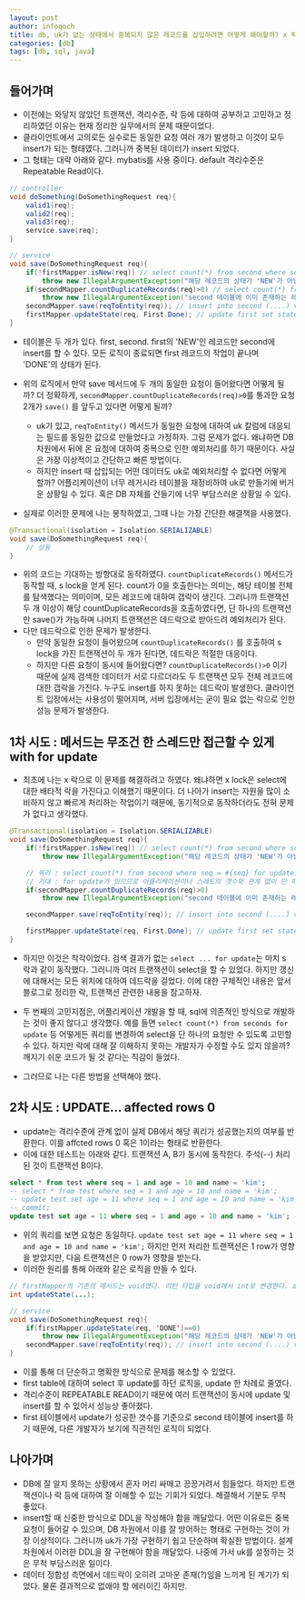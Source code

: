 ```yaml
---
layout: post
author: infoqoch
title: db, uk가 없는 상태에서 중복되지 않은 레코드를 삽입하려면 어떻게 해야할까? x 락, update affected rows 검토
categories: [db]
tags: [db, sql, java]
---
```


## 들어가며
- 이전에는 와닿지 않았던 트랜잭션, 격리수준, 락 등에 대하여 공부하고 고민하고 정리하였던 이유는 현재 정리한 실무에서의 문제 때문이었다. 
- 클라이언트에서 고의로든 실수로든 동일한 요청 여러 개가 발생하고 이것이 모두 insert가 되는 형태였다. 그러니까 중복된 데이터가 insert 되었다. 
- 그 형태는 대략 아래와 같다. mybatis를 사용 중이다. default 격리수준은 Repeatable Read이다.

```java
// controller
void doSomething(DoSomethingRequest req){
    valid1(req);
    valid2(req);
    valid3(req);
    service.save(req);
}

// service
void save(DoSomethingRequest req){
    if(!firstMapper.isNew(req)) // select count(*) from second where seq = #{seq} and status = 'NEW';
        throw new IllegalArgumentException("해당 레코드의 상태가 'NEW'가 아닙니다.");
    if(secondMapper.countDuplicateRecords(req)>0) // select count(*) from second where seq = #{seq};
        throw new IllegalArgumentException("second 테이블에 이미 존재하는 레코드가 있습니다.");
    secondMapper.save(reqToEntity(req)); // insert into second (....) values (.....);
    firstMapper.updateState(req, First.Done); // update first set state = 'DONE' where id = #{id} and state = 'NEW';
}
```

- 테이블은 두 개가 있다. first, second. first의 'NEW'인 레코드만 second에 insert를 할 수 있다. 모든 로직이 종료되면 first 레코드의 작업이 끝나며 'DONE'의 상태가 된다. 
- 위의 로직에서 만약 save 메서드에 두 개의 동일한 요청이 들어왔다면 어떻게 될까? 더 정확하게, `secondMapper.countDuplicateRecords(req)>0`를 통과한 요청 2개가 `save()` 를 앞두고 있다면 어떻게 될까?
    - uk가 있고, `reqToEntity()` 메서드가 동일한 요청에 대하여 uk 칼럼에 대응되는 필드를 동일한 값으로 만들었다고 가정하자. 그럼 문제가 없다. 왜냐하면 DB차원에서 뒤에 온 요청에 대하여 중복으로 인한 예외처리를 하기 때문이다. 사실은 가장 이상적이고 간단하고 빠른 방법이다.
    - 하지만 insert 때 삽입되는 어떤 데이터도 uk로 예외처리할 수 없다면 어떻게 할까? 어플리케이션이 너무 레거시라 테이블을 재정비하여 uk로 만들기에 버거운 상황일 수 있다. 혹은 DB 자체를 건들기에 너무 부담스러운 상황일 수 있다. 

- 실제로 이러한 문제에 나는 봉착하였고, 그때 나는 가장 간단한 해결책을 사용했다. 

```java
@Transactional(isolation = Isolation.SERIALIZABLE)
void save(DoSomethingRequest req){
    // 상동
}
```

- 위의 코드는 기대하는 방향대로 동작하였다. `countDuplicateRecords()` 메서드가 동작할 때, s lock을 얻게 된다. count가 0을 호출한다는 의미는, 해당 테이블 전체를 탐색했다는 의미이며, 모든 레코드에 대하여 갭락이 생긴다. 그러니까 트랜잭션 두 개 이상이 해당 countDuplicateRecords을 호출하였다면, 단 하나의 트랜잭션만 save()가 가능하며 나머지 트랜잭션은 데드락으로 받아드려 예외처리가 된다. 
- 다만 데드락으로 인한 문제가 발생한다.
    - 만약 동일한 요청이 들어왔으며 `countDuplicateRecords()` 를 호출하여 s lock을 가진 트랜잭션이 두 개가 된다면, 데드락은 적절한 대응이다. 
    - 하지만 다른 요청이 동시에 들어왔다면? `countDuplicateRecords()>0` 이기 때문에 실제 검색한 데이터가 서로 다르더라도 두 트랜잭션 모두 전체 레코드에 대한 갭락을 가진다. 누구도 insert를 하지 못하는 데드락이 발생한다. 클라이언트 입장에서는 사용성이 떨어지며, 서버 입장에서는 굳이 필요 없는 락으로 인한 성능 문제가 발생한다. 

## 1차 시도 : 메서드는 무조건 한 스레드만 접근할 수 있게 with for update
- 최초에 나는 x 락으로 이 문제를 해결하려고 하였다. 왜냐하면 x lock은 select에 대한 배타적 락을 가진다고 이해했기 때문이다. 더 나아가 insert는 자원을 많이 소비하지 않고 빠르게 처리하는 작업이기 때문에, 동기적으로 동작하더라도 전혀 문제가 없다고 생각했다.

```java
@Transactional(isolation = Isolation.SERIALIZABLE)
void save(DoSomethingRequest req){    
    if(!firstMapper.isNew(req)) // select count(*) from second where seq = #{seq} and status = 'NEW';
        throw new IllegalArgumentException("해당 레코드의 상태가 'NEW'가 아닙니다.");

    // 쿼리 : select count(*) from second where seq = #{seq} for update;
    // 기대 : for update가 있으므로 어플리케이션이나 스레드의 갯수와 관계 없이 단 하나의 요청만 아래의 select을 할 수 있다. 나머지는 대기한다.
    if(secondMapper.countDuplicateRecords(req)>0)
        throw new IllegalArgumentException("second 테이블에 이미 존재하는 레코드가 있습니다.");

    secondMapper.save(reqToEntity(req)); // insert into second (....) values (.....);

    firstMapper.updateState(req, First.Done); // update first set state = 'DONE' where id = #{id} and state = 'NEW';
}
```

- 하지만 이것은 착각이었다. 검색 결과가 없는 `select ... for update`는 마치 s 락과 같이 동작했다. 그러니까 여러 트랜잭션이 select을 할 수 있었다. 하지만 갱신에 대해서는 모든 위치에 대하여 데드락을 걸었다. 이에 대한 구체적인 내용은 앞서 블로그로 정리한 락, 트랜잭션 관련한 내용을 참고하자. 

- 두 번째의 고민지점은, 어플리케이션 개발을 할 때, sql에 의존적인 방식으로 개발하는 것이 좋지 않다고 생각했다. 예를 들면 `select count(*) from seconds for update` 등 어떻게든 쿼리를 변경하여 select을 단 하나의 요청만 수 있도록 고민할 수 있다. 하지만 락에 대해 잘 이해하지 못하는 개발자가 수정할 수도 있지 않을까? 깨지기 쉬운 코드가 될 것 같다는 직감이 들었다. 
- 그러므로 나는 다른 방법을 선택해야 했다.

## 2차 시도 : UPDATE... affected rows 0
- update는 격리수준에 관계 없이 실제 DB에서 해당 쿼리가 성공했는지의 여부를 반환한다. 이를 affcted rows 0 혹은 1이라는 형태로 반환한다.
- 이에 대한 테스트는 아래와 같다. 트랜잭션 A, B가 동시에 동작한다. 주석(--) 처리된 것이 트랜잭션 B이다.

```sql
select * from test where seq = 1 and age = 10 and name = 'kim';
-- select * from test where seq = 1 and age = 10 and name = 'kim';
-- update test set age = 11 where seq = 1 and age = 10 and name = 'kim'; -- 1 row(s) affected 
-- commit;
update test set age = 11 where seq = 1 and age = 10 and name = 'kim'; -- 0 row(s) affected 
```

- 위의 쿼리를 보면 요청은 동일하다. `update test set age = 11 where seq = 1 and age = 10 and name = 'kim';` 하지만 먼저 처리한 트랜잭션은 1 row가 영향을 받았지만, 다음 트랜잭션은 0 row가 영향을 받는다. 
- 이러한 원리를 통해 아래와 같은 로직을 만들 수 있다. 

```java
// firstMapper의 기존의 메서드는 void였다. 리턴 타입을 void에서 int로 변경한다. affected row의 갯수를 리턴한다.
int updateState(...);

// service
void save(DoSomethingRequest req){
    if(firstMapper.updateState(req, 'DONE')==0)
        throw new IllegalArgumentException("해당 레코드의 상태가 'NEW'가 아닙니다.");
    secondMapper.save(reqToEntity(req)); // insert into second (....) values (.....);
}
```

- 이를 통해 더 단순하고 명확한 방식으로 문제를 해소할 수 있었다. 
- first table에 대하여 select 후 update를 하던 로직을, update 한 차례로 줄였다. 
- 격리수준이 REPEATABLE READ이기 때문에 여러 트랜잭션이 동시에 update 및  insert를 할 수 있어서 성능상 좋아졌다. 
- first 테이블에서 update가 성공한 갯수를 기준으로 second 테이블에 insert를 하기 때문에, 다른 개발자가 보기에 직관적인 로직이 되었다. 

## 나아가며
- DB에 잘 알지 못하는 상황에서 혼자 머리 싸매고 끙끙거려서 힘들었다. 하지만 트랜잭션이나 락 등에 대하여 잘 이해할 수 있는 기회가 되었다. 해결해서 기분도 무척 좋았다.
- insert할 때 신중한 방식으로 DDL을 작성해야 함을 깨달았다. 어떤 이유로든 중복 요청이 들어갈 수 있으며, DB 차원에서 이를 잘 방어하는 형태로 구현하는 것이 가장 이상적이다. 그러니까 uk가 가장 구현하기 쉽고 단순하며 확실한 방법이다. 설계 차원에서 이러한 DDL을 잘 구현해야 함을 깨달았다. 나중에 가서 uk를 설정하는 것은 무척 부담스러운 일이다.
- 데이터 정합성 측면에서 데드락이 오히려 고마운 존재(?)임을 느끼게 된 계기가 되었다. 물론 결과적으로 없애야 할 에러이긴 하지만.